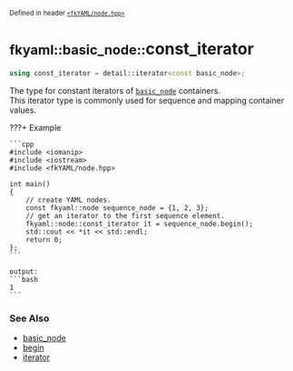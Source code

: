 <small>Defined in header [`<fkYAML/node.hpp>`](https://github.com/fktn-k/fkYAML/blob/develop/include/fkYAML/node.hpp)</small>

# <small>fkyaml::basic_node::</small>const_iterator

```cpp
using const_iterator = detail::iterator<const basic_node>;
```

The type for constant iterators of [`basic_node`](index.md) containers.  
This iterator type is commonly used for sequence and mapping container values.  

???+ Example

    ```cpp
    #include <iomanip>
    #include <iostream>
    #include <fkYAML/node.hpp>

    int main()
    {
        // create YAML nodes.
        const fkyaml::node sequence_node = {1, 2, 3};
        // get an iterator to the first sequence element.
        fkyaml::node::const_iterator it = sequence_node.begin();
        std::cout << *it << std::endl;
        return 0;
    };
    ```

    output:
    ```bash
    1
    ```

### **See Also**

* [basic_node](index.md)
* [begin](begin.md)
* [iterator](iterator.md)
